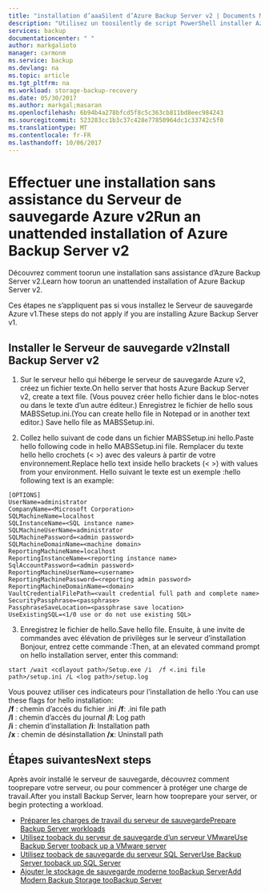 ```yaml
---
title: "installation d’aaaSilent d’Azure Backup Server v2 | Documents Microsoft"
description: "Utilisez un toosilently de script PowerShell installer Azure Backup Server v2. Ce type d’installation est également appelé « installation silencieuse »."
services: backup
documentationcenter: " "
author: markgalioto
manager: carmonm
ms.service: backup
ms.devlang: na
ms.topic: article
ms.tgt_pltfrm: na
ms.workload: storage-backup-recovery
ms.date: 05/30/2017
ms.author: markgal;masaran
ms.openlocfilehash: 6b94b4a278bfcd5f8c5c363cb811bd8eec984243
ms.sourcegitcommit: 523283cc1b3c37c428e77850964dc1c33742c5f0
ms.translationtype: MT
ms.contentlocale: fr-FR
ms.lasthandoff: 10/06/2017
---
```

# <a name="run-an-unattended-installation-of-azure-backup-server-v2"></a><span data-ttu-id="22ceb-104">Effectuer une installation sans assistance du Serveur de sauvegarde Azure v2</span><span class="sxs-lookup"><span data-stu-id="22ceb-104">Run an unattended installation of Azure Backup Server v2</span></span>

<span data-ttu-id="22ceb-105">Découvrez comment toorun une installation sans assistance d’Azure Backup Server v2.</span><span class="sxs-lookup"><span data-stu-id="22ceb-105">Learn how toorun an unattended installation of Azure Backup Server v2.</span></span> 

<span data-ttu-id="22ceb-106">Ces étapes ne s’appliquent pas si vous installez le Serveur de sauvegarde Azure v1.</span><span class="sxs-lookup"><span data-stu-id="22ceb-106">These steps do not apply if you are installing Azure Backup Server v1.</span></span>

## <a name="install-backup-server-v2"></a><span data-ttu-id="22ceb-107">Installer le Serveur de sauvegarde v2</span><span class="sxs-lookup"><span data-stu-id="22ceb-107">Install Backup Server v2</span></span>

1. <span data-ttu-id="22ceb-108">Sur le serveur hello qui héberge le serveur de sauvegarde Azure v2, créez un fichier texte.</span><span class="sxs-lookup"><span data-stu-id="22ceb-108">On hello server that hosts Azure Backup Server v2, create a text file.</span></span> <span data-ttu-id="22ceb-109">(Vous pouvez créer hello fichier dans le bloc-notes ou dans le texte d’un autre éditeur.) Enregistrez le fichier de hello sous MABSSetup.ini.</span><span class="sxs-lookup"><span data-stu-id="22ceb-109">(You can create hello file in Notepad or in another text editor.) Save hello file as MABSSetup.ini.</span></span> 

2. <span data-ttu-id="22ceb-110">Collez hello suivant de code dans un fichier MABSSetup.ini hello.</span><span class="sxs-lookup"><span data-stu-id="22ceb-110">Paste hello following code in hello MABSSetup.ini file.</span></span> <span data-ttu-id="22ceb-111">Remplacer du texte hello hello crochets (\< \>) avec des valeurs à partir de votre environnement.</span><span class="sxs-lookup"><span data-stu-id="22ceb-111">Replace hello text inside hello brackets (\< \>) with values from your environment.</span></span> <span data-ttu-id="22ceb-112">Hello suivant le texte est un exemple :</span><span class="sxs-lookup"><span data-stu-id="22ceb-112">hello following text is an example:</span></span>

  ```
  [OPTIONS]
  UserName=administrator
  CompanyName=<Microsoft Corporation>
  SQLMachineName=localhost
  SQLInstanceName=<SQL instance name>
  SQLMachineUserName=administrator
  SQLMachinePassword=<admin password>
  SQLMachineDomainName=<machine domain>
  ReportingMachineName=localhost
  ReportingInstanceName=<reporting instance name>
  SqlAccountPassword=<admin password>
  ReportingMachineUserName=<username>
  ReportingMachinePassword=<reporting admin password>
  ReportingMachineDomainName=<domain>
  VaultCredentialFilePath=<vault credential full path and complete name>
  SecurityPassphrase=<passphrase>
  PassphraseSaveLocation=<passphrase save location>
  UseExistingSQL=<1/0 use or do not use existing SQL>
  ```

3. <span data-ttu-id="22ceb-113">Enregistrez le fichier de hello.</span><span class="sxs-lookup"><span data-stu-id="22ceb-113">Save hello file.</span></span> <span data-ttu-id="22ceb-114">Ensuite, à une invite de commandes avec élévation de privilèges sur le serveur d’installation Bonjour, entrez cette commande :</span><span class="sxs-lookup"><span data-stu-id="22ceb-114">Then, at an elevated command prompt on hello installation server, enter this command:</span></span>

  ```
  start /wait <cdlayout path>/Setup.exe /i  /f <.ini file path>/setup.ini /L <log path>/setup.log
  ```

<span data-ttu-id="22ceb-115">Vous pouvez utiliser ces indicateurs pour l’installation de hello :</span><span class="sxs-lookup"><span data-stu-id="22ceb-115">You can use these flags for hello installation:</span></span></br><span data-ttu-id="22ceb-116">
**/f** : chemin d’accès du fichier .ini</span><span class="sxs-lookup"><span data-stu-id="22ceb-116">
**/f**: .ini file path</span></span></br><span data-ttu-id="22ceb-117">
**/l** : chemin d’accès du journal</span><span class="sxs-lookup"><span data-stu-id="22ceb-117">
**/l**: Log path</span></span></br><span data-ttu-id="22ceb-118">
**/i** : chemin d’installation</span><span class="sxs-lookup"><span data-stu-id="22ceb-118">
**/i**: Installation path</span></span></br><span data-ttu-id="22ceb-119">
**/x** : chemin de désinstallation</span><span class="sxs-lookup"><span data-stu-id="22ceb-119">
**/x**: Uninstall path</span></span></br>

## <a name="next-steps"></a><span data-ttu-id="22ceb-120">Étapes suivantes</span><span class="sxs-lookup"><span data-stu-id="22ceb-120">Next steps</span></span>
<span data-ttu-id="22ceb-121">Après avoir installé le serveur de sauvegarde, découvrez comment tooprepare votre serveur, ou pour commencer à protéger une charge de travail.</span><span class="sxs-lookup"><span data-stu-id="22ceb-121">After you install Backup Server, learn how tooprepare your server, or begin protecting a workload.</span></span>

- [<span data-ttu-id="22ceb-122">Préparer les charges de travail du serveur de sauvegarde</span><span class="sxs-lookup"><span data-stu-id="22ceb-122">Prepare Backup Server workloads</span></span>](backup-azure-microsoft-azure-backup.md)
- [<span data-ttu-id="22ceb-123">Utilisez tooback du serveur de sauvegarde d’un serveur VMware</span><span class="sxs-lookup"><span data-stu-id="22ceb-123">Use Backup Server tooback up a VMware server</span></span>](backup-azure-backup-server-vmware.md)
- [<span data-ttu-id="22ceb-124">Utilisez tooback de sauvegarde du serveur SQL Server</span><span class="sxs-lookup"><span data-stu-id="22ceb-124">Use Backup Server tooback up SQL Server</span></span>](backup-azure-sql-mabs.md)
- [<span data-ttu-id="22ceb-125">Ajouter le stockage de sauvegarde moderne tooBackup Server</span><span class="sxs-lookup"><span data-stu-id="22ceb-125">Add Modern Backup Storage tooBackup Server</span></span>](backup-mabs-add-storage.md)
